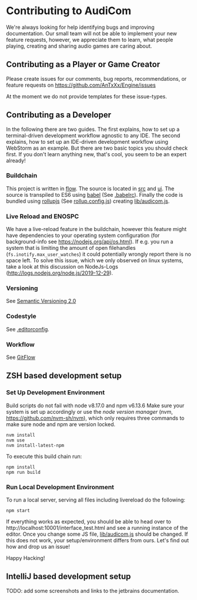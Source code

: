 # Contributing to AudiCom

We're always looking for help identifying bugs and improving documentation. Our small team will
not be able to implement your new feature requests, however, we appreciate them to learn, what
people playing, creating and sharing audio games are caring about.

## Contributing as a Player or Game Creator

Please create issues for our comments, bug reports, recommendations, or feature requests on
https://github.com/AnTxXx/Engine/issues

At the moment we do not provide templates for these issue-types.

## Contributing as a Developer

In the following there are two guides. The first explains, how to set up a terminal-driven development workflow
agnostic to any IDE. The second explains, how to set up an IDE-driven development workflow using WebStorm as an
example. But there are two basic topics you should check first. If you don't learn anything new, that's cool, you
seem to be an expert already!

### Buildchain

This project is written in [flow](https://github.com/facebook/flow). The source is located in
[src](https://github.com/AnTxXx/Engine/tree/cleanup/src) and
[ui](https://github.com/AnTxXx/Engine/tree/cleanup/src). The source is transpiled to ES6 using
[babel](https://github.com/babel/babel) (See [.babelrc](https://github.com/AnTxXx/Engine/tree/cleanup/.babelrc)). Finally
the code is bundled using [rollupjs](https://github.com/rollup/rollup) (See
[rollup.config.js](https://github.com/AnTxXx/Engine/tree/cleanup/rollup.config.js)) creating 
[lib/audicom.js](https://github.com/AnTxXx/Engine/tree/cleanup/lib/audicom.js).

### Live Reload and ENOSPC

We have a live-reload feature in the buildchain, however this feature might have dependencies to your operating system
configuration (for background-info see https://nodejs.org/api/os.html). If e.g. you run a system that is limiting the
amount of open filehandles (`fs.inotify.max_user_watches`) it could potentially wrongly report there is no space left.
To solve this issue, which we only observed on linux systems, take a look at this discussion on NodeJs-Logs
(http://logs.nodejs.org/node.js/2019-12-29).

### Versioning

See [Semantic Versioning 2.0](https://semver.org/)

### Codestyle

See [.editorconfig](https://github.com/AnTxXx/Engine/tree/cleanup/.editorconfig).

### Workflow

See [GitFlow](https://www.gitflow.com/)

## ZSH based development setup

### Set Up Development Environment

Build scripts do not fail with node v8.17.0 and npm v6.13.6
Make sure your system is set up accordingly or use the *node version manager* (nvm, https://github.com/nvm-sh/nvm),
which only requires three commands to make sure node and npm are version locked.

    nvm install
    nvm use
    nvm install-latest-npm

To execute this build chain run:

    npm install
    npm run build

### Run Local Development Environment

To run a local server, serving all files including livereload do the following:

    npm start

If everything works as expected, you should be able to head over to http://localhost:10001/interface_test.html and see
a running instance of the editor. Once you change some JS file, [lib/audicom.js](https://github.com/AnTxXx/Engine/tree/cleanup/lib/audicom.js)
should be changed. If this does not work, your setup/environment differs from ours. Let's find out how and drop us an
issue!

Happy Hacking!

## IntelliJ based development setup

TODO: add some screenshots and links to the jetbrains documentation.